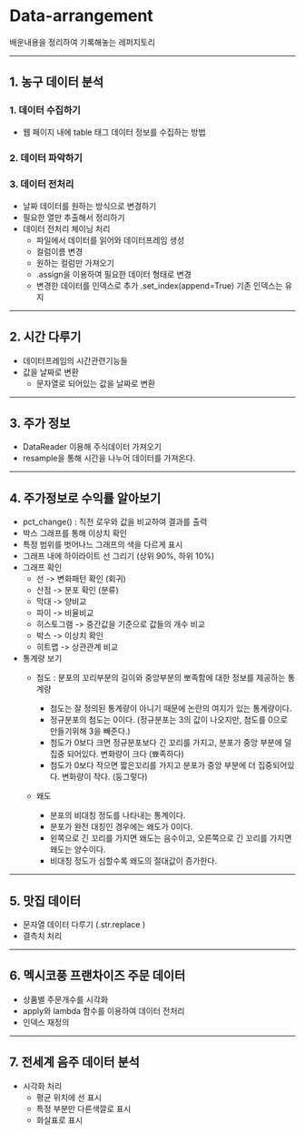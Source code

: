 # Data-arrangement
배운내용을 정리하여 기록해놓는 레퍼지토리

---
## 1. 농구 데이터 분석

### 1. 데이터 수집하기
- 웹 페이지 내에 table 태그 데이터 정보를 수집하는 방법

### 2. 데이터 파악하기

### 3. 데이터 전처리
- 날짜 데이터를 원하는 방식으로 변경하기
- 필요한 열만 추출해서 정리하기
- 데이터 전처리 체이닝 처리
    * 파일에서 데이터를 읽어와 데이터프레임 생성
    * 컬럼이름 변경
    * 원하는 컬럼만 가져오기
    * .assign을 이용하여 필요한 데이터 형태로 변경
    * 변경한 데이터를 인덱스로 추가 .set_index(append=True) 기존 인덱스는 유지

---
## 2. 시간 다루기
- 데이터프레임의 시간관련기능들
- 값을 날짜로 변환
    * 문자열로 되어있는 값을 날짜로 변환

---
## 3. 주가 정보
- DataReader 이용해 주식데이터 가져오기
- resample을 통해 시간을 나누어 데이터를 가져온다.

---
## 4. 주가정보로 수익률 알아보기
- pct_change() : 직전 로우와 값을 비교하여 결과를 출력
- 박스 그래프를 통해 이상치 확인
- 특정 범위를 벗어나느 그래프의 색을 다르게 표시
- 그래프 내에 하이라이트 선 그리기 (상위 90%, 하위 10%)
- 그래프 확인 
    * 선 -> 변화패턴 확인 (회귀)
    * 산점 -> 분포 확인 (분류)
    * 막대 -> 양비교
    * 파이 -> 비율비교
    * 히스토그램 -> 중간값을 기준으로 값들의 개수 비교
    * 박스 -> 이상치 확인
    * 히트맵 -> 상관관계 비교
- 통계량 보기
    * 첨도 : 분포의 꼬리부분의 길이와 중앙부분의 뽀족함에 대한 정보를 제공하는 통계량
        - 첨도는 잘 정의된 통계량이 아니기 때문에 논란의 여지가 있는 통계량이다.
        - 정규분포의 첨도는 0이다. (정규분포는 3의 값이 나오지만, 첨도를 0으로 만들기위해 3을 빼준다.)
        - 첨도가 0보다 크면 정규분포보다 긴 꼬리를 가지고, 분포가 중앙 부분에 덜 집중 되어있다. 변화량이 크다 (뾰족하다)
        - 첨도가 0보다 작으면 짧은꼬리를 가지고 분포가 중앙 부분에 더 집중되어있다. 변화량이 작다. (둥그렇다)

    * 왜도
        - 분포의 비대칭 정도를 나타내는 통계이다.
        - 분포가 완전 대칭인 경우에는 왜도가 0이다.
        - 왼쪽으로 긴 꼬리를 가지면 왜도는 음수이고, 오른쪽으로 긴 꼬리를 가지면 왜도는 양수이다.
        - 비대칭 정도가 심할수록 왜도의 절대값이 증가한다.
---
## 5. 맛집 데이터
- 문자열 데이터 다루기 (.str.replace )
- 결측치 처리

---
## 6. 멕시코풍 프랜차이즈 주문 데이터
- 상품별 주문개수를 시각화
- apply와 lambda 함수를 이용하여 데이터 전처리
- 인덱스 재정의

---
## 7. 전세계 음주 데이터 분석
- 시각화 처리
    * 평균 위치에 선 표시
    * 특정 부분만 다른색깔로 표시
    * 화살표로 표시